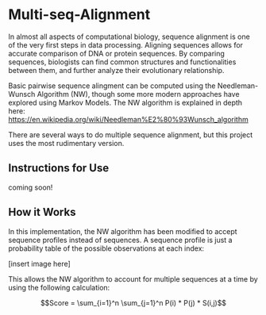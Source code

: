 # Multi-seq-Alignment

In almost all aspects of computational biology, sequence alignment is one of the very first steps in data processing. Aligning sequences allows for accurate comparison of DNA or protein sequences. By comparing sequences, biologists can find common structures and functionalities between them, and further analyze their evolutionary relationship.

Basic pairwise sequence alingment can be computed using the Needleman-Wunsch Algorithm (NW), though some more modern approaches have explored using Markov Models. The NW algorithm is explained in depth here: https://en.wikipedia.org/wiki/Needleman%E2%80%93Wunsch_algorithm

There are several ways to do multiple sequence alignment, but this project uses the most rudimentary version. 

## Instructions for Use
coming soon!

## How it Works
In this implementation, the NW algorithm has been modified to accept sequence profiles instead of sequences. A sequence profile is just a probability table of the possible observations at each index:

[insert image here]

This allows the NW algorithm to account for multiple sequences at a time by using the following calculation:

$$Score = \sum_{i=1}^n \sum_{j=1}^n P(i) * P(j) * S(i,j)$$
